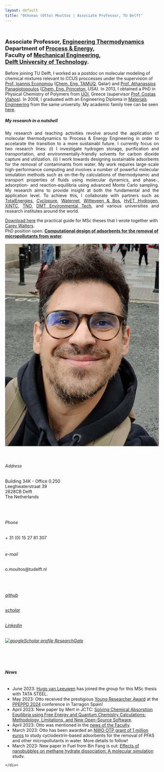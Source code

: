 ```yaml
---
layout: default
title: "Othonas (Otto) Moultos | Associate Professor, TU Delft"
---
```


<!-- - - - - - - - - - - - - - - - -->


<div id="top" class="row">
<div class="col-sm-8">
<!-- <h3> Othonas Moultos </h3> -->
<br/>
<p class="lead" style="font-size: 130%"><strong>
Associate Professor, <a href="https://www.tudelft.nl/3me/over/afdelingen/process-energy/people/engineering-thermodynamics/">Engineering Thermodynamics</a> <br/>Department of <a href="hhttps://www.tudelft.nl/3me/over/afdelingen/process-energy">Process & Energy</a>,<br/> Faculty of <a href="https://www.tudelft.nl/3me/">Mechanical Engineering</a>, <br/><a href="http://www.tudelft.nl/">Delft University of Technology</a>.</strong>
</p>

<p style="text-align: justify;">

<!-- Before joining TU Delft, I was a research scientist at the <a href="https://www.qatar.tamu.edu/programs/chemical-engineering">Chemical Engineering Program</a> of Texas A&M University at Qatar in the group of <a href="https://www.qatar.tamu.edu/programs/chemical-engineering/faculty-and-staff/dr.-ioannis-economou">Prof. Ioannis Economou</a> working on molecular modeling of chemical mixtures relevant to CCUS proccesses. In 2014, I spent time as a postdoc in the group of <a href="https://cbe.princeton.edu/people/athanassios-panagiotopoulos">Prof. Athanassios Panagiotopoulos</a> at <a href="https://cbe.princeton.edu">Princeton University</a>. In 2013, I obtained a PhD in Physical Chemistry of Polymers from the <a href="https://www.uoi.gr/en/">University of Ioannina</a> supervised by <a href="https://chem.uoi.gr/en/meli-dep/vlachos-konstantinos/">Prof. Costas Vlahos</a>. In 2008, I graduated with an Engineering Diploma in <a href="http://www.materials.uoi.gr/en/">Materials Engineering</a> from the same university. -->

Before joining TU Delft, I worked as a postdoc on molecular modeling of chemical mixtures relevant to CCUS proccesses under the supervision of <a href="https://www.qatar.tamu.edu/programs/chemical-engineering/faculty-and-staff/dr.-ioannis-economou">Prof. Ioannis Economou</a> (<a href="https://www.qatar.tamu.edu/programs/chemical-engineering">Chem. Eng. TAMUQ</a>, Qatar) and <a href="https://cbe.princeton.edu/people/athanassios-panagiotopoulos">Prof. Athanassios Panagiotopoulos</a> (<a href="https://cbe.princeton.edu">Chem. Eng. Princeton</a>, USA). In 2013, I obtained a PhD in Physical Chemistry of Polymers from <a href="https://www.uoi.gr/en/">UOI</a>, Greece (supervisor <a href="https://chem.uoi.gr/en/meli-dep/vlachos-konstantinos/">Prof. Costas Vlahos</a>). In 2008, I graduated with an Engineering Diploma in <a href="http://www.materials.uoi.gr/en/">Materials Engineering</a> from the same university. My academic family tree can be seen <a href="https://neurotree.org/beta/tree.php?pid=741534">here</a>.
</p>

<h5>My research in a nutshell</h5>
<p style="text-align: justify;">
<!-- Fossil fuels not only harm the environment but are also becoming more and more expensive as the resources are slowly getting depleted or due to (geo)political reasons. I believe that technologies for producing sustainable energy are the only way to move forward, and the challenging role of engineers is to devise and optimize such technologies.  -->
My research and teaching activities revolve around the application of molecular thermodynamics to Process & Energy Engineering in order to accelarate the transition to a more sustainabl future. I currently focus on two research lines: 
(i) I investigate hydrogen storage, purification and transportation, and environmentally-friendly solvents for carbon dioxide capture and utilization. 
(ii) I work towards designing sustainable adsorbents for the removal of contaminants from water. My work requires large-scale high-performance computing and involves a number of powerful molecular simulation methods such as on-the-fly calculations of thermodynamic and transport properties of fluids using molecular dynamics, and phase-, adsorption- and reaction-equilibria using advanced Monte Carlo sampling. My research aims to provide insight at both the fundamental and the application level. To achieve this, I collaborate with partners such as <a href="https://totalenergies.com">TotalEnergies</a>, <a href="https://cyclopure.com">Cyclopure</a>, <a href="https://www.waternet.nl">Waternet</a>, <a href="https://www.witteveenbos.com"> Witteveen & Bos</a>, <a href="https://hyethydrogen.com">HyET Hydrogen</a>, <a href="https://sites.google.com/xintcglobal.com/xintcglobal">XiNTC</a>, <a href="https://www.tno.nl/nl/">TNO</a>, <a href="https://www.dmt-et.com">DMT Environmental Tech</a>, and various universities and research institutes around the world.
</p>



<div class="alert alert-warning" role="alert" markdown="1">
  <a href="assets/misc/MScGuide.pdf">Download here</a> the practical guide for MSc theses that I wrote together with <a href="https://www.linkedin.com/in/carey-walters-44252714b/?originalSubdomain=nl">Carey Walters</a>. 
</div> 

<div class="alert alert-success" role="alert" markdown="1"> PhD position open: 
  <a href="https://www.tudelft.nl/over-tu-delft/werken-bij-tu-delft/vacatures/details/?nPostingId=4211&nPostingTargetId=11873&id=QEZFK026203F3VBQBLO6G68W9&LG=UK&mask=external"><strong>Computational design of adsorbents for the removal of micropollutants from water</strong></a>. 
</div> 



<div style="text-align: justify;" class="col-sm-8">

</div>

</div>

<div class="col-md-4">
<br/>
      <img src="assets/photoOtto2.jpg" class="img-thumbnail" alt="Othonas Moultos - Όθωνας Μούλτος">
<br/><br/>
<br/>
<!-- <div class="col-sm-3"> -->

<h6> <span class="fa fa-map-marker"></span> Address</h6>
Building 34K - Office 0.250<br/>
Leeghwaterstraat 39<br/>
2628CB Delft<br/>
The Netherlands

<br/><br/>
<h6> <span class="fa fa-phone"></span> Phone</h6>
+ 31 (0) 15 27 81 307
<br/><br/>
<h6> <span class="fa fa-envelope"></span> e-mail</h6>
o.moultos@tudelft.nl

<br/><br/>
<h6> <span class="fa fa-github"></span><a href="https://github.com/omoultosEthTuDelft"> github</a> </h6>

<h6> <span class="fa fa-google"></span><a href="https://scholar.google.ca/citations?user=r6fFwkQAAAAJ&hl=en"> scholar</a> </h6>

<h6> <span class="fa fa-linkedin"></span><a href="https://nl.linkedin.com/in/othonas-moultos-498585a9?trk=profile-badge"> Linkedin</a> </h6>

<h6> <a target="_blank" href="https://www.researchgate.net"><img style="width: 20px;" src="logos/ResearchGate.png" hspace=0 alt="googleScholar profile"> ResearchGate</a> </h6>


<!-- <h6> <span class="fa-brands fa-researchgate"></span><a href="https://www.researchgate.net/profile/Othon-Moultos/2"> ResearchGate</a> </h6> -->

 <!-- <a target="_blank" href="https://nl.linkedin.com/in/othonas-moultos-498585a9?trk=profile-badge"><img style="width: 100px;" src="logos/LinkedIn.png" hspace=3 alt="LinkedIn profile"></a>
 <br/>  <br/> 
<a target="_blank" href="https://github.com/omoultosEthTuDelft"><img style="width: 100px;" src="logos/Github.png" hspace=3 alt="github profile"></a>
<br/>  <br/> 
<a target="_blank" href="https://scholar.google.ca/citations?user=r6fFwkQAAAAJ&hl=en"><img style="width: 100px;" src="logos/GoogleScholar.jpg" hspace=3 alt="googleScholar profile"></a>
<br/><br/>
-->
<br/><br/>

</div>

</div>

              

<!-- - - - - - - - - - - - - - - - -->
<h5>News</h5>
<div class="row-fluid">
    <div id="news" class="row">
    <div style="overflow: scroll ;max-height: 250px; width: 100%;">
    <!-- <div style="text-align: justify;" class="col-sm-11"> -->

<section markdown="1">

- June 2023: [Hugo van Leeuwen](https://www.linkedin.com/in/hjvleeuwen/) has joined the group for this MSc thesis with TATA STEEL.
- May 2023: Otto received the prestigious <a href="https://ppeppd.org/awards/">Young Researcher Award</a> at the <a href="https://ppeppd.org/ppeppd2023/">PPEPPD 2024</a> conference in Tarragon Spain!
- April 2023: New paper by Mert in JCTC: [Solving Chemical Absorption Equilibria using Free Energy and Quantum Chemistry Calculations: Methodology, Limitations, and New Open-Source Software](https://pubs.acs.org/doi/full/10.1021/acs.jctc.3c00144).
- April 2023: Otto was mentioned in the [news of the Faculty](https://www.tudelft.nl/2023/3me/nieuws/othon-moultos-ontvangt-nwo-otp-subsidie-van-1-miljoen-euro-voor-onderzoek-naar-waterbehandeling).
- March 2023: Otto has been awarded an [NWO OTP grant of 1 million euros](https://www.nwo.nl/en/news/seven-projects-get-green-light-through-open-technology-programme) to study cyclodextrin-based adsorbents for the removal of PFAS and other micropollutants in water. More details to follow!
- March 2023: New paper in Fuel from Bin Fang is out: [Effects of nanobubbles on methane hydrate dissociation: A molecular simulation study](https://www.sciencedirect.com/science/article/pii/S0016236123008438?via%3Dihub#s0065).
- First paper of 2023 is out: [Interfacial Tensions, Solubilities, and Transport Properties of the H2/ H2O/NaCl System: A Molecular Simulation Study](https://pubs.acs.org/doi/10.1021/acs.jced.2c00707?ref=pdf).
- December 2022: Casper succesfully defended his MSc! Congrats.
- November 2022: 3 new papers out!!! 
[Electrochemical Reduction of CO2 to Oxalic Acid: Experiments, Process Modeling, and Economics](https://pubs.acs.org/doi/10.1021/acs.iecr.2c02647), [A New Force Field for OH– for Computing Thermodynamic and Transport Properties of H2 and O2 in Aqueous NaOH and KOH Solutions](https://pubs.acs.org/doi/10.1021/acs.jpcb.2c06381), [Solubility of CO2 in Aqueous Formic Acid Solutions and the Effect of NaCl Addition: A Molecular Simulation Study](https://pubs.acs.org/doi/10.1021/acs.jpcc.2c05476).
- November 2022: Welcome to new MSc student Camiel Grevet!
- September 2022: A warm welcome to the new MSc students Jose and Jelle. 
- September 2022: Our review paper [A review on nature-inspired gating membranes: from concept to design and applications](https://aip.scitation.org/doi/10.1063/5.0105641) is accepted in Journal of Chemical Physics.
- August 2022: Two papers accepted in Fluid Phase Equilibria: [Is Stokes-Einstein relation valid for the description of intra-diffusivity of hydrogen and oxygen in liquid water?](https://www.sciencedirect.com/science/article/pii/S0378381222001893)  and [Transport Properties of Mixtures of Acid Gases with Aqueous Monoethanolamine Solutions: A Molecular Dynamics Study](https://www.sciencedirect.com/science/article/pii/S0378381222002072?via%3Dihub).
- July 30th: Our new paper [Hydrogen dissociation in Li-decorated borophene and borophene hydride: An ab-initio study](https://www.sciencedirect.com/science/article/pii/S0169433222018566) in Applied Surface Science is now online.
- June 13th: Mate succesfully defended his PhD "Molecular simulation of nanoporous materials: Application to metal organic frameworks, zeolites, and cyclodextrins", and is now a Dr. Congrats!
- May 30th: Today Hirad succesfully defended his PhD "Molecular simulation of Deep Eutectic Solvents" and is officially a Dr!!! Many congrats Hirad.
- May 6th: Our new paper [Solubilities and Transport Properties of CO2, Oxalic Acid, and Formic Acid in Mixed Solvents Composed of Deep Eutectic Solvents, Methanol, and Propylene Carbonate](https://pubs.acs.org/doi/10.1021/acs.jpcb.2c01425) in the Journal of Physical Chemistry B is now online.
- May 4th: Our new paper [Electro-osmotic Drag and Thermodynamic Properties of Water in Hydrated Nafion Membranes from Molecular Dynamics](https://pubs.acs.org/doi/10.1021/acs.jpcc.2c01226?ref=pdf) in the Journal of Physical Chemistry C is now online.
- April 19th: The "Introduction to Molecular Simulation" course is starting today (<a href="https://brightspace.tudelft.nl/d2l/home/400948">Brightspace page</a>).
- April 2022: The Mechanical Engineering of TU Delft is ranked 4th according to the 2021 QS Rankings. <a href="https://www.tudelft.nl/en/about-tu-delft/facts-and-figures/tu-delft-in-international-rankings/subject-rankings"> More details here</a> (for TU Delft employees).
- February 2022: Welcome to the group <a href="https://www.linkedin.com/in/caspervandergeest/?originalSubdomain=nl"> Casper</a>! 
- September 2021: Otto is featured as an Emerging Investigator in the Journal of Chemical Physics with the article <a href="https://aip.scitation.org/doi/full/10.1063/5.0062408">Vapor pressures and vapor phase compositions of choline chloride urea and choline chloride ethylene glycol deep eutectic solvents from molecular simulation</a>, which is also featured as an Editor's pick. <a href="https://www.tudelft.nl/2021/tu-delft-process-technology-institute/dr-othon-moultos-is-featured-as-an-emerging-investigator-in-the-journal-of-chemical-physics">Short story here</a>.
- July 2021: Our article on the <a href="https://pubs.acs.org/doi/10.1021/acs.jced.1c00300?ref=pdf">diffusivities of hydrogen and oxygen in water</a> is selected as Editor's choice in ACS Journal of Chemical and Engineering Data. 
- March 2021: Our article on the <a href="https://pubs.acs.org/doi/10.1021/acs.jced.1c00020?ref=pdf">thermodynamic properties of compressed hydrogen/water mixtures</a> is selected as Editor's choice in ACS Journal of Chemical and Engineering Data. 

</section>
    </div>

<!-- <div class="col-md-4">
<a class="twitter-timeline" data-width="300" data-height="500" href="https://twitter.com/kAsterios?ref_src=twsrc%5Etfw">Tweets by Asterios</a> <script async src="https://platform.twitter.com/widgets.js" charset="utf-8"></script>
</div> -->


    </div>
  
</div>  
















